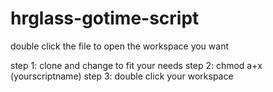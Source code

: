# hrglass-gotime-script

double click the file to open the workspace you want

step 1: clone and change to fit your needs
step 2: chmod a+x (yourscriptname)
step 3: double click your workspace